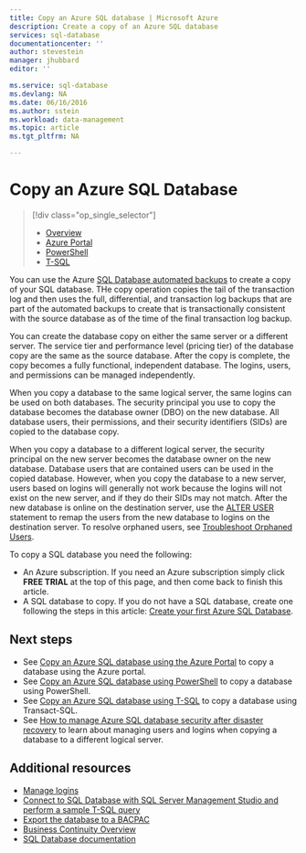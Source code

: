 ```yaml
---
title: Copy an Azure SQL database | Microsoft Azure
description: Create a copy of an Azure SQL database
services: sql-database
documentationcenter: ''
author: stevestein
manager: jhubbard
editor: ''

ms.service: sql-database
ms.devlang: NA
ms.date: 06/16/2016
ms.author: sstein
ms.workload: data-management
ms.topic: article
ms.tgt_pltfrm: NA

---
```

# Copy an Azure SQL Database
> [!div class="op_single_selector"]
> * [Overview](sql-database-copy.md)
> * [Azure Portal](sql-database-copy-portal.md)
> * [PowerShell](sql-database-copy-powershell.md)
> * [T-SQL](sql-database-copy-transact-sql.md)
> 
> 

You can use the Azure [SQL Database automated backups](sql-database-automated-backups.md) to create a copy of your SQL database. THe copy operation copies the tail of the transaction log and then uses the full, differential, and transaction log backups that are part of the automated backups to create that is transactionally consistent with the source database as of the time of the final transaction log backup. 

You can create the database copy on either the same server or a different server. The service tier and performance level (pricing tier) of the database copy are the same as the source database. After the copy is complete, the copy becomes a fully functional, independent database. The logins, users, and permissions can be managed independently. 

When you copy a database to the same logical server, the same logins can be used on both databases. The security principal you use to copy the database becomes the database owner (DBO) on the new database. All database users, their permissions, and their security identifiers (SIDs) are copied to the database copy. 

When you copy a database to a different logical server, the security principal on the new server becomes the database owner on the new database. Database users that are contained users can be used in the copied database. However, when you copy the database to a new server, users based on logins will generally not work because the logins will not exist on the new server, and if they do their SIDs may not match. After the new database is online on the destination server, use the [ALTER USER](https://msdn.microsoft.com/library/ms176060.aspx) statement to remap the users from the new database to logins on the destination server. To resolve orphaned users, see [Troubleshoot Orphaned Users](https://msdn.microsoft.com/library/ms175475.aspx). 

To copy a SQL database you need the following:

* An Azure subscription. If you need an Azure subscription simply click **FREE TRIAL** at the top of this page, and then come back to finish this article.
* A SQL database to copy. If you do not have a SQL database, create one following the steps in this article: [Create your first Azure SQL Database](sql-database-get-started.md).

## Next steps
* See [Copy an Azure SQL database using the Azure Portal](sql-database-copy-portal.md) to copy a database using the Azure portal.
* See [Copy an Azure SQL database using PowerShell](sql-database-copy-powershell.md) to copy a database using PowerShell.
* See [Copy an Azure SQL database using T-SQL](sql-database-copy-transact-sql.md) to copy a database using Transact-SQL.
* See [How to manage Azure SQL database security after disaster recovery](sql-database-geo-replication-security-config.md) to learn about managing users and logins when copying a database to a different logical server.

## Additional resources
* [Manage logins](sql-database-manage-logins.md)
* [Connect to SQL Database with SQL Server Management Studio and perform a sample T-SQL query](sql-database-connect-query-ssms.md)
* [Export the database to a BACPAC](sql-database-export.md)
* [Business Continuity Overview](sql-database-business-continuity.md)
* [SQL Database documentation](https://azure.microsoft.com/documentation/services/sql-database/)

